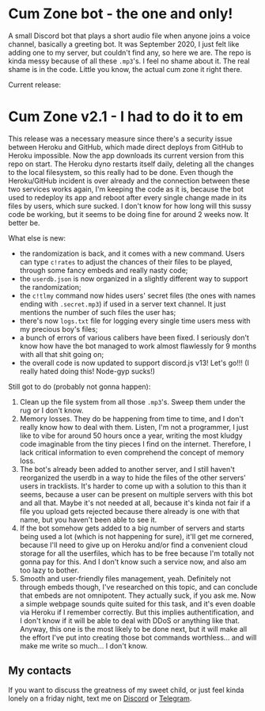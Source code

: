 # Cum Zone bot - the one and only!
A small Discord bot that plays a short audio file when anyone joins a voice channel, basically a greeting bot. It was September 2020, I just felt like adding one to my server, but couldn't find any, so here we are. The repo is kinda messy because of all these `.mp3`'s. I feel no shame about it. The real shame is in the code. Little you know, the actual cum zone it right there.

Current release:

# Cum Zone v2.1 - I had to do it to em
This release was a necessary measure since there's a security issue between Heroku and GitHub, which made direct deploys from GitHub to Heroku impossible. 
Now the app downloads its current version from this repo on start. The Heroku dyno restarts itself daily, deleting all the changes to the local filesystem, so this really had to be done. Even though the Heroku/GitHub incident is over already and the connection between these two services works again, I'm keeping the code as it is, because the bot used to redeploy its app and reboot after every single change made in its files by users, which sure sucked. I don't know for how long will this sussy code be working, but it seems to be doing fine for around 2 weeks now. It better be.

What else is new:
- the randomization is back, and it comes with a new command. Users can type `c!rates` to adjust the chances of their files to be played, through some fancy embeds and really nasty code;
- the `userdb.json` is now organized in a slightly different way to support the randomization;
- the `c!tlmy` command now hides users' secret files (the ones with names ending with `.secret.mp3`) if used in a server text channel. It just mentions the number of such files the user has;
- there's now `logs.txt` file for logging every single time users mess with my precious boy's files;
- a bunch of errors of various calibers have been fixed. I seriously don't know how have the bot managed to work almost flawlessly for 9 months with all that shit going on;
- the overall code is now updated to support discord.js v13! Let's go!!! (I really hated doing this! Node-gyp sucks!)

Still got to do (probably not gonna happen):
1. Сlean up the file system from all those `.mp3`'s. Sweep them under the rug or I don't know.
2. Memory losses. They do be happening from time to time, and I don't really know how to deal with them. Listen, I'm not a programmer, I just like to vibe for around 50 hours once a year, writing the most kludgy code imaginable from the tiny pieces I find on the internet. Therefore, I lack critical information to even comprehend the concept of memory loss.
3. The bot's already been added to another server, and I still haven't reorganized the userdb in a way to hide the files of the other servers' users in tracklists. It's harder to come up with a solution to this than it seems, because a user can be present on multiple servers with this bot and all that. Maybe it's not needed at all, because it's kinda not fair if a file you upload gets rejected because there already is one with that name, but you haven't been able to see it.
4. If the bot somehow gets added to a big number of servers and starts being used a lot (which is not happening for sure), it'll get me cornered, because I'll need to give up on Heroku and/or find a convenient cloud storage for all the userfiles, which has to be free because I'm totally not gonna pay for this. And I don't know such a service now, and also am too lazy to bother.
5. Smooth and user-friendly files management, yeah. Definitely not through embeds though, I've researched on this topic, and can conclude that embeds are not omnipotent. They actually suck, if you ask me. Now a simple webpage sounds quite suited for this task, and it's even doable via Heroku if I remember correctly. But this implies authentification, and I don't know if it will be able to deal with DDoS or anything like that. Anyway, this one is the most likely to be done next, but it will make all the effort I've put into creating those bot commands worthless... and will make me write so much... I don't know.

## My contacts

If you want to discuss the greatness of my sweet child, or just feel kinda lonely on a friday night, text me on [Discord](https://discordapp.com/users/643129279298928641/) or [Telegram](https://t.me/lllliye).
